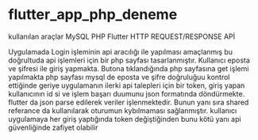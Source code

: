 # flutter_app_php_deneme
kullanılan araçlar
MySQL
PHP
Flutter
HTTP REQUEST/RESPONSE APİ

Uygulamada Login işleminin api aracılığı ile yapılması amaçlanmış bu doğrultuda api işlemleri için bir php sayfası tasarlanmıştır.
Kullanıcı eposta ve şifresi ile giriş yapmakta. Butona tıklandığında php sayfasına get işlemi yapılmakta php sayfası mysql de eposta ve şifre doğruluğuu kontrol ettiğinde geriye uygulamanın ilerki api talepleri için bir token, giriş yapan kullanıcının id si ve işlem başarı duumunu json formatında döndürmekte. flutter da json parse edilerek veriler işlenmektedir.
Bunun yanı sıra shared referance da kullanılarak oturumun kybılmaması sağlanmıştır. kullanıcı uygulamaya her giriş yaptığında token değiştiğinden bunu kötü yanı api güvenliğinde zafiyet olabilir
